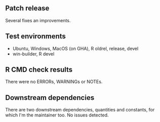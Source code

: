## Patch release

Several fixes an improvements.

## Test environments

* Ubuntu, Windows, MacOS (on GHA), R oldrel, release, devel
* win-builder, R devel

## R CMD check results

There were no ERRORs, WARNINGs or NOTEs.

## Downstream dependencies

There are two downstream dependencies, quantities and constants, for which I'm
the maintainer too. No issues detected.
